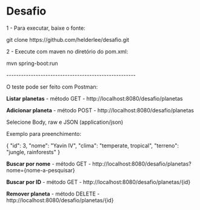 # Desafio
<p/>
1 - Para executar, baixe o fonte:
<p/>
git clone https://github.com/helderlee/desafio.git
<p/>
2 - Execute com maven no diretório do pom.xml:
<p/>
mvn spring-boot:run
<p/>
-----------------------------------------------------
<p/>
O teste pode ser feito com Postman:
<p/>
<b>Listar planetas</b> - método GET - http://localhost:8080/desafio/planetas
<p/>
<b>Adicionar planeta</b> - método POST - http://localhost:8080/desafio/planetas
<p/>
Selecione Body, raw e JSON (application/json)
<p/>
Exemplo para preenchimento:
<p/>
{
	"id": 3,
	"nome": "Yavin IV",
	"clima": "temperate, tropical",
	"terreno": "jungle, rainforests"
}
<p/>
<b>Buscar por nome</b> - método GET - http://localhost:8080/desafio/planetas?nome={nome-a-pesquisar}
<p/>
<b>Buscar por ID</b> - método GET - http://localhost:8080/desafio/planetas/{id}
<p/>
<b>Remover planeta</b> - método DELETE - http://localhost:8080/desafio/planetas/{id}

